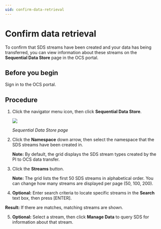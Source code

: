 ```yaml
---
uid: confirm-data-retrieval
---
```


# Confirm data retrieval

To confirm that SDS streams have been created and your data has being transferred, you can view information about these streams on the **Sequential Data Store** page in the OCS portal.

## Before you begin
Sign in to the OCS portal.

## Procedure

1. Click the navigator menu icon, then click **Sequential Data Store**.

   ![ ](/images/sds-page.png "Sequential Data Store page")

   _Sequential Data Store page_

2. Click the **Namespace** down arrow, then select the namespace that the SDS streams have been created in.

   **Note:** By default, the grid displays the SDS stream types created by the PI to OCS data transfer.

3.	Click the **Streams** button.

    **Note:** The grid lists the first 50 SDS streams in alphabetical order. You can change how many streams are displayed per page (50, 100, 200).

4.	**Optional:** Enter search criteria to locate specific streams in the **Search** text box, then press [ENTER].

   **Result:** If there are matches, matching streams are shown.

5.	**Optional:** Select a stream, then click **Manage Data** to query SDS for information about that stream.
